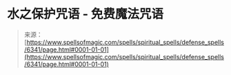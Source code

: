 <!--yml

category: 未分类

日期：2024年06月12日 18:40:54

-->

# 水之保护咒语 - 免费魔法咒语

> 来源：[https://www.spellsofmagic.com/spells/spiritual_spells/defense_spells/6341/page.html#0001-01-01](https://www.spellsofmagic.com/spells/spiritual_spells/defense_spells/6341/page.html#0001-01-01)
